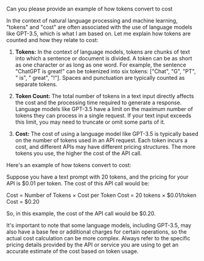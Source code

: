 Can you please provide an example of how tokens convert to cost

In the context of natural language processing and machine learning, "tokens" and "cost" are often associated with the use of language models like GPT-3.5, which is what I am based on. Let me explain how tokens are counted and how they relate to cost:

1. **Tokens:** In the context of language models, tokens are chunks of text into which a sentence or document is divided. A token can be as short as one character or as long as one word. For example, the sentence "ChatGPT is great!" can be tokenized into six tokens: ["Chat", "G", "PT", " is", " great", "!"]. Spaces and punctuation are typically counted as separate tokens.

2. **Token Count:** The total number of tokens in a text input directly affects the cost and the processing time required to generate a response. Language models like GPT-3.5 have a limit on the maximum number of tokens they can process in a single request. If your text input exceeds this limit, you may need to truncate or omit some parts of it.

3. **Cost:** The cost of using a language model like GPT-3.5 is typically based on the number of tokens used in an API request. Each token incurs a cost, and different APIs may have different pricing structures. The more tokens you use, the higher the cost of the API call.

Here's an example of how tokens convert to cost:

Suppose you have a text prompt with 20 tokens, and the pricing for your API is $0.01 per token. The cost of this API call would be:

Cost = Number of Tokens × Cost per Token
Cost = 20 tokens × $0.01/token
Cost = $0.20

So, in this example, the cost of the API call would be $0.20.

It's important to note that some language models, including GPT-3.5, may also have a base fee or additional charges for certain operations, so the actual cost calculation can be more complex. Always refer to the specific pricing details provided by the API or service you are using to get an accurate estimate of the cost based on token usage.
